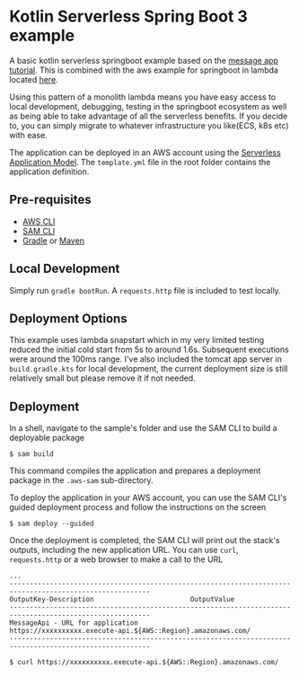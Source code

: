 # Kotlin Serverless Spring Boot 3 example
A basic kotlin serverless springboot example based on the [message app tutorial](https://kotlinlang.org/docs/jvm-get-started-spring-boot.html).
This is combined with the aws example for springboot in lambda located [here](https://github.com/aws/serverless-java-container/tree/main/aws-serverless-java-container-springboot3).

Using this pattern of a monolith lambda means you have easy access to local development, debugging, testing in the springboot ecosystem as well as being able to take advantage of all the serverless benefits. 
If you decide to, you can simply migrate to whatever infrastructure you like(ECS, k8s etc) with ease. 

The application can be deployed in an AWS account using the [Serverless Application Model](https://github.com/awslabs/serverless-application-model). The `template.yml` file in the root folder contains the application definition.

## Pre-requisites
* [AWS CLI](https://aws.amazon.com/cli/)
* [SAM CLI](https://github.com/awslabs/aws-sam-cli)
* [Gradle](https://gradle.org/) or [Maven](https://maven.apache.org/)

## Local Development

Simply run `gradle bootRun`. A `requests.http` file is included to test locally.  


## Deployment Options

This example uses lambda snapstart which in my very limited testing reduced the initial cold start from 5s to around 1.6s. Subsequent executions were around the 100ms range. 
I've also included the tomcat app server in `build.gradle.kts` for local development, the current deployment size is still relatively small but please remove it if not needed. 


## Deployment
In a shell, navigate to the sample's folder and use the SAM CLI to build a deployable package
```
$ sam build
```

This command compiles the application and prepares a deployment package in the `.aws-sam` sub-directory.

To deploy the application in your AWS account, you can use the SAM CLI's guided deployment process and follow the instructions on the screen

```
$ sam deploy --guided
```

Once the deployment is completed, the SAM CLI will print out the stack's outputs, including the new application URL. You can use `curl`, `requests.http` or a web browser to make a call to the URL

```
...
---------------------------------------------------------------------------------------------------------
OutputKey-Description                        OutputValue
---------------------------------------------------------------------------------------------------------
MessageApi - URL for application            https://xxxxxxxxxx.execute-api.${AWS::Region}.amazonaws.com/
---------------------------------------------------------------------------------------------------------

$ curl https://xxxxxxxxxx.execute-api.${AWS::Region}.amazonaws.com/
```